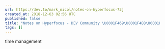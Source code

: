 ```yaml
---
url: https://dev.to/mark_nicol/notes-on-hyperfocus-73j
created_at: 2018-12-03 02:56 UTC
published: false
title: "Notes on Hyperfocus - DEV Community \U0001F469‍\U0001F4BB\U0001F468‍\U0001F4BB"
tags: []
---
```


time management
